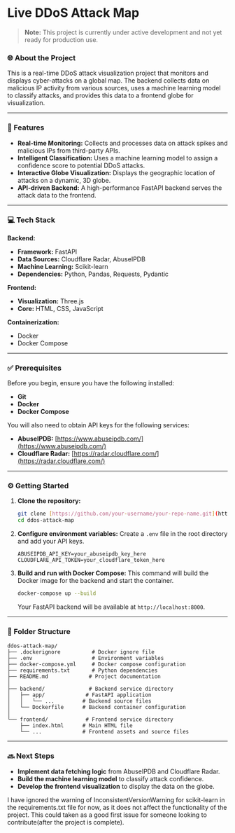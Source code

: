# Live DDoS Attack Map
> **Note:** This project is currently under active development and not yet ready for production use.

### 🌐 About the Project

This is a real-time DDoS attack visualization project that monitors and displays cyber-attacks on a global map. The backend collects data on malicious IP activity from various sources, uses a machine learning model to classify attacks, and provides this data to a frontend globe for visualization.

---

### 🚀 Features

* **Real-time Monitoring:** Collects and processes data on attack spikes and malicious IPs from third-party APIs.
* **Intelligent Classification:** Uses a machine learning model to assign a confidence score to potential DDoS attacks.
* **Interactive Globe Visualization:** Displays the geographic location of attacks on a dynamic, 3D globe.
* **API-driven Backend:** A high-performance FastAPI backend serves the attack data to the frontend.

---

### 💻 Tech Stack

**Backend:**
* **Framework:** FastAPI
* **Data Sources:** Cloudflare Radar, AbuseIPDB
* **Machine Learning:** Scikit-learn
* **Dependencies:** Python, Pandas, Requests, Pydantic

**Frontend:**
* **Visualization:** Three.js
* **Core:** HTML, CSS, JavaScript

**Containerization:**
* Docker
* Docker Compose

---

### ✅ Prerequisites

Before you begin, ensure you have the following installed:
* **Git**
* **Docker**
* **Docker Compose**

You will also need to obtain API keys for the following services:
* **AbuseIPDB:** [https://www.abuseipdb.com/](https://www.abuseipdb.com/)
* **Cloudflare Radar:** [https://radar.cloudflare.com/](https://radar.cloudflare.com/)

---

### ⚙️ Getting Started

1.  **Clone the repository:**
    ```bash
    git clone [https://github.com/your-username/your-repo-name.git](https://github.com/your-username/your-repo-name.git)
    cd ddos-attack-map
    ```
2.  **Configure environment variables:**
    Create a `.env` file in the root directory and add your API keys.
    ```
    ABUSEIPDB_API_KEY=your_abuseipdb_key_here
    CLOUDFLARE_API_TOKEN=your_cloudflare_token_here
    ```
3.  **Build and run with Docker Compose:**
    This command will build the Docker image for the backend and start the container.
    ```bash
    docker-compose up --build
    ```
    Your FastAPI backend will be available at `http://localhost:8000`.

---

### 📂 Folder Structure
```
ddos-attack-map/
├── .dockerignore          # Docker ignore file
├── .env                   # Environment variables
├── docker-compose.yml     # Docker compose configuration
├── requirements.txt       # Python dependencies
├── README.md             # Project documentation
│
├── backend/              # Backend service directory
│   ├── app/             # FastAPI application
│   │   └── ...         # Backend source files
│   └── Dockerfile      # Backend container configuration
│
└── frontend/            # Frontend service directory
    ├── index.html      # Main HTML file
    └── ...             # Frontend assets and source files
```


---

### 🔜 Next Steps

* **Implement data fetching logic** from AbuseIPDB and Cloudflare Radar.
* **Build the machine learning model** to classify attack confidence.
* **Develop the frontend visualization** to display the data on the globe.

I have ignored the warning of InconsistentVersionWarning for scikit-learn in the requirements.txt file for now, as it does not affect the functionality of the project. This could taken as a good first issue for someone looking to contribute(after the project is complete).
